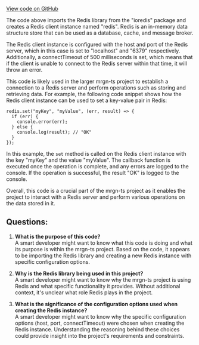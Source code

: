 [View code on GitHub](https://github.com/mrgnlabs/mrgn-ts/apps/alpha-liquidator/src/utils/redis.ts)

The code above imports the Redis library from the "ioredis" package and creates a Redis client instance named "redis". Redis is an in-memory data structure store that can be used as a database, cache, and message broker.

The Redis client instance is configured with the host and port of the Redis server, which in this case is set to "localhost" and "6379" respectively. Additionally, a connectTimeout of 500 milliseconds is set, which means that if the client is unable to connect to the Redis server within that time, it will throw an error.

This code is likely used in the larger mrgn-ts project to establish a connection to a Redis server and perform operations such as storing and retrieving data. For example, the following code snippet shows how the Redis client instance can be used to set a key-value pair in Redis:

```
redis.set("myKey", "myValue", (err, result) => {
  if (err) {
    console.error(err);
  } else {
    console.log(result); // "OK"
  }
});
```

In this example, the `set` method is called on the Redis client instance with the key "myKey" and the value "myValue". The callback function is executed once the operation is complete, and any errors are logged to the console. If the operation is successful, the result "OK" is logged to the console.

Overall, this code is a crucial part of the mrgn-ts project as it enables the project to interact with a Redis server and perform various operations on the data stored in it.

## Questions:

1. **What is the purpose of this code?**\
   A smart developer might want to know what this code is doing and what its purpose is within the mrgn-ts project. Based on the code, it appears to be importing the Redis library and creating a new Redis instance with specific configuration options.

2. **Why is the Redis library being used in this project?**\
   A smart developer might want to know why the mrgn-ts project is using Redis and what specific functionality it provides. Without additional context, it's unclear what role Redis plays in the project.

3. **What is the significance of the configuration options used when creating the Redis instance?**\
   A smart developer might want to know why the specific configuration options (host, port, connectTimeout) were chosen when creating the Redis instance. Understanding the reasoning behind these choices could provide insight into the project's requirements and constraints.
